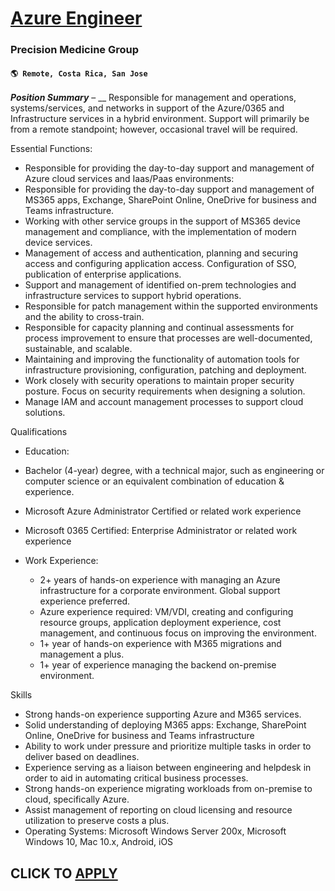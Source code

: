 # [Azure Engineer](https://www.remotewlb.com/apply/azure-engineer-110969)  
### Precision Medicine Group  
#### `🌎 Remote, Costa Rica, San Jose`  

**_Position Summary_** – __ Responsible for management and operations, systems/services, and networks in support of the Azure/0365 and Infrastructure services in a hybrid environment. Support will primarily be from a remote standpoint; however, occasional travel will be required.

Essential Functions:

  * Responsible for providing the day-to-day support and management of Azure cloud services and Iaas/Paas environments:
  * Responsible for providing the day-to-day support and management of MS365 apps, Exchange, SharePoint Online, OneDrive for business and Teams infrastructure.
  * Working with other service groups in the support of MS365 device management and compliance, with the implementation of modern device services.
  * Management of access and authentication, planning and securing access and configuring application access. Configuration of SSO, publication of enterprise applications.
  * Support and management of identified on-prem technologies and infrastructure services to support hybrid operations.
  * Responsible for patch management within the supported environments and the ability to cross-train.
  * Responsible for capacity planning and continual assessments for process improvement to ensure that processes are well-documented, sustainable, and scalable.
  * Maintaining and improving the functionality of automation tools for infrastructure provisioning, configuration, patching and deployment.
  * Work closely with security operations to maintain proper security posture. Focus on security requirements when designing a solution.
  * Manage IAM and account management processes to support cloud solutions.

Qualifications

  * Education: 

  * Bachelor (4-year) degree, with a technical major, such as engineering or computer science or an equivalent combination of education & experience.
  * Microsoft Azure Administrator Certified or related work experience
  * Microsoft 0365 Certified: Enterprise Administrator or related work experience
  * Work Experience: 
    * 2+ years of hands-on experience with managing an Azure infrastructure for a corporate environment. Global support experience preferred.
    * Azure experience required: VM/VDI, creating and configuring resource groups, application deployment experience, cost management, and continuous focus on improving the environment. 
    * 1+ year of hands-on experience with M365 migrations and management a plus.
    * 1+ year of experience managing the backend on-premise environment. 

Skills

  * Strong hands-on experience supporting Azure and M365 services. 
  * Solid understanding of deploying M365 apps: Exchange, SharePoint Online, OneDrive for business and Teams infrastructure
  * Ability to work under pressure and prioritize multiple tasks in order to deliver based on deadlines.
  * Experience serving as a liaison between engineering and helpdesk in order to aid in automating critical business processes.
  * Strong hands-on experience migrating workloads from on-premise to cloud, specifically Azure.
  * Assist management of reporting on cloud licensing and resource utilization to preserve costs a plus.
  * Operating Systems: Microsoft Windows Server 200x, Microsoft Windows 10, Mac 10.x, Android, iOS

  
## CLICK TO [APPLY](https://www.remotewlb.com/apply/azure-engineer-110969)

